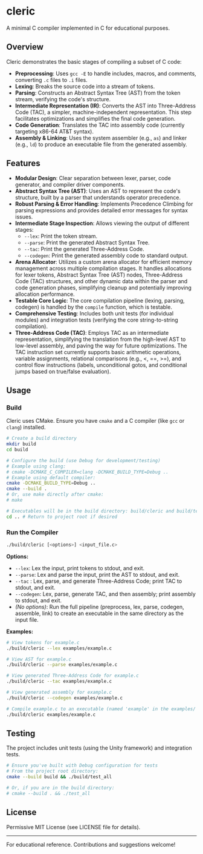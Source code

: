 # cleric

A minimal C compiler implemented in C for educational purposes.

## Overview
Cleric demonstrates the basic stages of compiling a subset of C code:
- **Preprocessing**: Uses `gcc -E` to handle includes, macros, and comments, converting `.c` files to `.i` files.
- **Lexing**: Breaks the source code into a stream of tokens.
- **Parsing**: Constructs an Abstract Syntax Tree (AST) from the token stream, verifying the code's structure.
- **Intermediate Representation (IR)**: Converts the AST into Three-Address Code (TAC), a simpler, machine-independent representation. This step facilitates optimizations and simplifies the final code generation.
- **Code Generation**: Translates the TAC into assembly code (currently targeting x86-64 AT&T syntax).
- **Assembly & Linking**: Uses the system assembler (e.g., `as`) and linker (e.g., `ld`) to produce an executable file from the generated assembly.

## Features
- **Modular Design**: Clear separation between lexer, parser, code generator, and compiler driver components.
- **Abstract Syntax Tree (AST)**: Uses an AST to represent the code's structure, built by a parser that understands operator precedence.
- **Robust Parsing & Error Handling**: Implements Precedence Climbing for parsing expressions and provides detailed error messages for syntax issues.
- **Intermediate Stage Inspection**: Allows viewing the output of different stages:
    - `--lex`: Print the token stream.
    - `--parse`: Print the generated Abstract Syntax Tree.
    - `--tac`: Print the generated Three-Address Code.
    - `--codegen`: Print the generated assembly code to standard output.
- **Arena Allocator**: Utilizes a custom arena allocator for efficient memory management across multiple compilation stages. It handles allocations for lexer tokens, Abstract Syntax Tree (AST) nodes, Three-Address Code (TAC) structures, and other dynamic data within the parser and code generation phases, simplifying cleanup and potentially improving allocation performance.
- **Testable Core Logic**: The core compilation pipeline (lexing, parsing, codegen) is handled by the `compile` function, which is testable.
- **Comprehensive Testing**: Includes both unit tests (for individual modules) and integration tests (verifying the core string-to-string compilation).
- **Three-Address Code (TAC)**: Employs TAC as an intermediate representation, simplifying the translation from the high-level AST to low-level assembly, and paving the way for future optimizations. The TAC instruction set currently supports basic arithmetic operations, variable assignments, relational comparisons (e.g., <, ==, >=), and control flow instructions (labels, unconditional gotos, and conditional jumps based on true/false evaluation).

## Usage

### Build
Cleric uses CMake. Ensure you have `cmake` and a C compiler (like `gcc` or `clang`) installed.

```sh
# Create a build directory
mkdir build
cd build

# Configure the build (use Debug for development/testing)
# Example using clang:
# cmake -DCMAKE_C_COMPILER=clang -DCMAKE_BUILD_TYPE=Debug ..
# Example using default compiler:
cmake -DCMAKE_BUILD_TYPE=Debug ..
cmake --build .
# Or, use make directly after cmake:
# make

# Executables will be in the build directory: build/cleric and build/test_all
cd .. # Return to project root if desired
```

### Run the Compiler
```sh
./build/cleric [<options>] <input_file.c>
```

**Options:**
- `--lex`: Lex the input, print tokens to stdout, and exit.
- `--parse`: Lex and parse the input, print the AST to stdout, and exit.
- `--tac`  : Lex, parse, and generate Three-Address Code; print TAC to stdout, and exit.
- `--codegen`: Lex, parse, generate TAC, and then assembly; print assembly to stdout, and exit.
- *(No options)*: Run the full pipeline (preprocess, lex, parse, codegen, assemble, link) to create an executable in the same directory as the input file.

**Examples:**
```sh
# View tokens for example.c
./build/cleric --lex examples/example.c

# View AST for example.c
./build/cleric --parse examples/example.c

# View generated Three-Address Code for example.c
./build/cleric --tac examples/example.c

# View generated assembly for example.c
./build/cleric --codegen examples/example.c

# Compile example.c to an executable (named 'example' in the examples/ dir)
./build/cleric examples/example.c
```

## Testing
The project includes unit tests (using the Unity framework) and integration tests.

```sh
# Ensure you've built with Debug configuration for tests
# From the project root directory:
cmake --build build && ./build/test_all

# Or, if you are in the build directory:
# cmake --build . && ./test_all
```

## License
Permissive MIT License (see LICENSE file for details).

---
For educational reference. Contributions and suggestions welcome!

